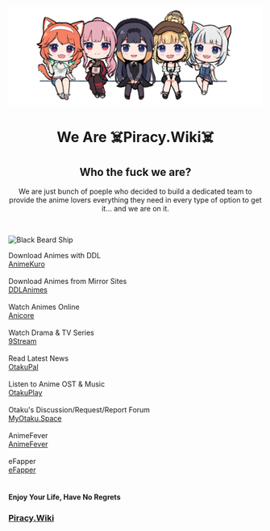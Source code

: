 <img src="https://raw.githubusercontent.com/Izanami-Chan/Izanami-Chan/main/h.png"></img>

<h1 align="center">We Are ☠️Piracy.Wiki☠️</h1>

<h2 align="center"> Who the fuck we are? </h2>

<p align="center"> We are just bunch of poeple who decided to build a dedicated team to provide the anime lovers everything they need in every type of option to get it... and we are on it.</p><br>

![Black Beard Ship](https://i.imgur.com/m3YNxjQ.jpg)

Download Animes with DDL <br>
[AnimeKuro](https://animekuro.org)<br>
<br>
Download Animes from Mirror Sites <br>
[DDLAnimes](https://ddlanimes.com)<br>
<br>
Watch Animes Online<br>
[Anicore](https://anicore.org)<br>
<br>
Watch Drama & TV Series <br>
[9Stream](https://9stream.io)<br>
<br>
Read Latest News<br>
[OtakuPal](https://otakupal.com/)<br>
<br>
Listen to Anime OST & Music <br>
[OtakuPlay](https://otakuplay.moe/)<br>
<br>
Otaku's Discussion/Request/Report Forum<br>
[MyOtaku.Space](https://MyOtaku.space/)<br>
<br>
AnimeFever<br>
[AnimeFever](https://animefever.xyz/)<br>
<br>
eFapper<br>
[eFapper](https://efapper.com/)<br>
<br>

#### Enjoy Your Life, Have No Regrets

<h3><a href="https://piracy.wiki">Piracy.Wiki</a></h3>


